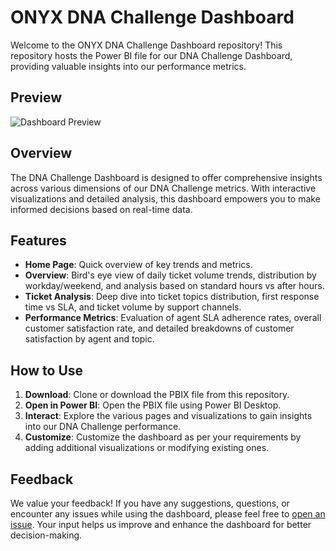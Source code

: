 # ONYX DNA Challenge Dashboard

Welcome to the ONYX DNA Challenge Dashboard repository! This repository hosts the Power BI file for our DNA Challenge Dashboard, providing valuable insights into our performance metrics.

## Preview
![Dashboard Preview](20%20.jpg)

## Overview

The DNA Challenge Dashboard is designed to offer comprehensive insights across various dimensions of our DNA Challenge metrics. With interactive visualizations and detailed analysis, this dashboard empowers you to make informed decisions based on real-time data.

## Features

- **Home Page**: Quick overview of key trends and metrics.
- **Overview**: Bird's eye view of daily ticket volume trends, distribution by workday/weekend, and analysis based on standard hours vs after hours.
- **Ticket Analysis**: Deep dive into ticket topics distribution, first response time vs SLA, and ticket volume by support channels.
- **Performance Metrics**: Evaluation of agent SLA adherence rates, overall customer satisfaction rate, and detailed breakdowns of customer satisfaction by agent and topic.

## How to Use

1. **Download**: Clone or download the PBIX file from this repository.
2. **Open in Power BI**: Open the PBIX file using Power BI Desktop.
3. **Interact**: Explore the various pages and visualizations to gain insights into our DNA Challenge performance.
4. **Customize**: Customize the dashboard as per your requirements by adding additional visualizations or modifying existing ones.

## Feedback

We value your feedback! If you have any suggestions, questions, or encounter any issues while using the dashboard, please feel free to [open an issue](https://github.com/ViShNu-hub-bot/ONYX-DNA-DASHBOARD/issues). Your input helps us improve and enhance the dashboard for better decision-making.


